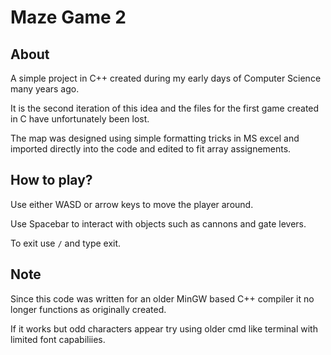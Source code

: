 # Maze Game 2

## About

A simple project in C++ created during my early days of Computer Science many years ago.

It is the second iteration of this idea and the files for the first game created in C have unfortunately been lost.

The map was designed using simple formatting tricks in MS excel and imported directly into the code and edited to fit array assignements.

## How to play?

Use either WASD or arrow keys to move the player around.

Use Spacebar to interact with objects such as cannons and gate levers.

To exit use `/` and type exit.

## Note

Since this code was written for an older MinGW based C++ compiler it no longer functions as originally created.

If it works but odd characters appear try using older cmd like terminal with limited font capabiliies.
